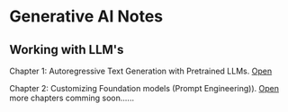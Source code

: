 # Generative AI Notes
## Working with LLM's

Chapter 1: Autoregressive Text Generation with Pretrained LLMs. [Open]()

Chapter 2: Customizing Foundation models (Prompt Engineering)). [Open]()
more chapters comming soon......
